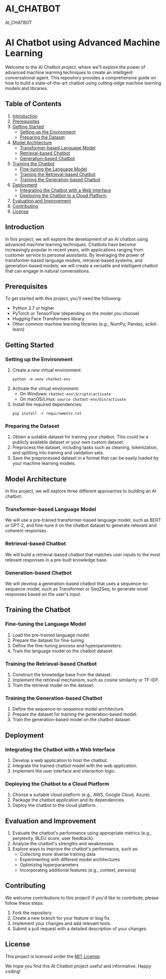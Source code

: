 # AI_CHATBOT
AI_CHATBOT
# AI Chatbot using Advanced Machine Learning

Welcome to the AI Chatbot project, where we'll explore the power of advanced machine learning techniques to create an intelligent conversational agent. This repository provides a comprehensive guide on how to build a state-of-the-art chatbot using cutting-edge machine learning models and libraries.

## Table of Contents

1. [Introduction](#introduction)
2. [Prerequisites](#prerequisites)
3. [Getting Started](#getting-started)
   - [Setting up the Environment](#setting-up-the-environment)
   - [Preparing the Dataset](#preparing-the-dataset)
4. [Model Architecture](#model-architecture)
   - [Transformer-based Language Model](#transformer-based-language-model)
   - [Retrieval-based Chatbot](#retrieval-based-chatbot)
   - [Generation-based Chatbot](#generation-based-chatbot)
5. [Training the Chatbot](#training-the-chatbot)
   - [Fine-tuning the Language Model](#fine-tuning-the-language-model)
   - [Training the Retrieval-based Chatbot](#training-the-retrieval-based-chatbot)
   - [Training the Generation-based Chatbot](#training-the-generation-based-chatbot)
6. [Deployment](#deployment)
   - [Integrating the Chatbot with a Web Interface](#integrating-the-chatbot-with-a-web-interface)
   - [Deploying the Chatbot to a Cloud Platform](#deploying-the-chatbot-to-a-cloud-platform)
7. [Evaluation and Improvement](#evaluation-and-improvement)
8. [Contributing](#contributing)
9. [License](#license)

## Introduction

In this project, we will explore the development of an AI chatbot using advanced machine learning techniques. Chatbots have become increasingly popular in recent years, with applications ranging from customer service to personal assistants. By leveraging the power of transformer-based language models, retrieval-based systems, and generation-based models, we will create a versatile and intelligent chatbot that can engage in natural conversations.

## Prerequisites

To get started with this project, you'll need the following:

- Python 3.7 or higher
- PyTorch or TensorFlow (depending on the model you choose)
- Hugging Face Transformers library
- Other common machine learning libraries (e.g., NumPy, Pandas, scikit-learn)

## Getting Started

### Setting up the Environment

1. Create a new virtual environment:
   ```
   python -m venv chatbot-env
   ```
2. Activate the virtual environment:
   - On Windows: `chatbot-env\Scripts\activate`
   - On macOS/Linux: `source chatbot-env/bin/activate`
3. Install the required dependencies:
   ```
   pip install -r requirements.txt
   ```

### Preparing the Dataset

1. Obtain a suitable dataset for training your chatbot. This could be a publicly available dataset or your own custom dataset.
2. Preprocess the dataset, including tasks such as cleaning, tokenization, and splitting into training and validation sets.
3. Save the preprocessed dataset in a format that can be easily loaded by your machine learning models.

## Model Architecture

In this project, we will explore three different approaches to building an AI chatbot:

### Transformer-based Language Model

We will use a pre-trained transformer-based language model, such as BERT or GPT-2, and fine-tune it on the chatbot dataset to generate relevant and coherent responses.

### Retrieval-based Chatbot

We will build a retrieval-based chatbot that matches user inputs to the most relevant responses in a pre-built knowledge base.

### Generation-based Chatbot

We will develop a generation-based chatbot that uses a sequence-to-sequence model, such as Transformer or Seq2Seq, to generate novel responses based on the user's input.

## Training the Chatbot

### Fine-tuning the Language Model

1. Load the pre-trained language model.
2. Prepare the dataset for fine-tuning.
3. Define the fine-tuning process and hyperparameters.
4. Train the language model on the chatbot dataset.

### Training the Retrieval-based Chatbot

1. Construct the knowledge base from the dataset.
2. Implement the retrieval mechanism, such as cosine similarity or TF-IDF.
3. Train the retrieval model on the dataset.

### Training the Generation-based Chatbot

1. Define the sequence-to-sequence model architecture.
2. Prepare the dataset for training the generation-based model.
3. Train the generation-based model on the chatbot dataset.

## Deployment

### Integrating the Chatbot with a Web Interface

1. Develop a web application to host the chatbot.
2. Integrate the trained chatbot model with the web application.
3. Implement the user interface and interaction logic.

### Deploying the Chatbot to a Cloud Platform

1. Choose a suitable cloud platform (e.g., AWS, Google Cloud, Azure).
2. Package the chatbot application and its dependencies.
3. Deploy the chatbot to the cloud platform.

## Evaluation and Improvement

1. Evaluate the chatbot's performance using appropriate metrics (e.g., perplexity, BLEU score, user feedback).
2. Analyze the chatbot's strengths and weaknesses.
3. Explore ways to improve the chatbot's performance, such as:
   - Collecting more diverse training data
   - Experimenting with different model architectures
   - Optimizing hyperparameters
   - Incorporating additional features (e.g., context, persona)

## Contributing

We welcome contributions to this project! If you'd like to contribute, please follow these steps:

1. Fork the repository.
2. Create a new branch for your feature or bug fix.
3. Implement your changes and add relevant tests.
4. Submit a pull request with a detailed description of your changes.

## License

This project is licensed under the [MIT License](LICENSE).

We hope you find this AI Chatbot project useful and informative. Happy coding!
